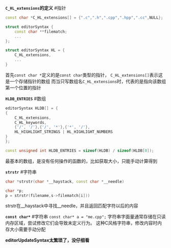 **`C_HL_extensions`的定义**
#指针 
```cpp
const char *C_HL_extensions[] = {".c",".h",".cpp",".hpp",".cc",NULL};

struct editorSyntax {
	const char **filematch;
	...
};

struct editorSyntax HL = {
	C_HL_extensions,
	...
}
```
首先`const char *`定义的是`const char`类型的指针，
`C_HL_extensions[]`表示这是一个存储指针的数组
而当只写数组名`C_HL_extensions`时，代表的是指向该数组第一个位置的指针

**`HLDB_ENTRIES`**
#数组 
```cpp
editorSyntax HLDB[] = {
{
	C_HL_extensions,
	C_HL_keywords,
	{'/', '/'},{'/', '*'},{'*', '/'},
	HL_HIGHLIGHT_STRINGS | HL_HIGHLIGHT_NUMBERS
}
};

const unsigned int HLDB_ENTRIES = sizeof(HLDB) / sizeof(HLDB[0]);
```
最基本的数组，是没有任何操作的函数的，比如获取大小，只能手动计算得到


**`strstr`**
#字符串 
```cpp
char *strstr(char *__haystack, const char *__needle)

char *p;
p = strstr(filename,s->filematch[i])) 
```
strstr在__haystack中寻找__needle，并且返回匹配字符以后的内容

**`const char*`**
#字符串
`const char* a = "me.cpp";`
字符串字面量通常存储在只读内存区域，尝试修改它们会导致未定义行为。
这种C风格字符串，修改内容时内存大小需要手动分配


**editorUpdateSyntax太繁琐了，没仔细看**
